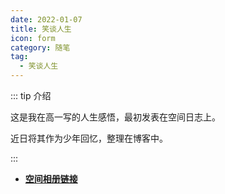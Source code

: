 ```yaml
---
date: 2022-01-07
title: 笑谈人生
icon: form
category: 随笔
tag:
  - 笑谈人生
---
```


::: tip 介绍

这是我在高一写的人生感悟，最初发表在空间日志上。

近日将其作为少年回忆，整理在博客中。

:::

- [**空间相册链接**](https://h5.qzone.qq.com/ugc/share/?sharetag=126FDE98906EB067815B0EEA0F72BEC0&subtype=3&ciphertext=&sid=&blog_photo=&g=&res_uin=1178522294&cellid=V10JYlHT49u8Sd&subid=&bp1=&bp2=&bp7=&appid=4&g_f=2000000103)
